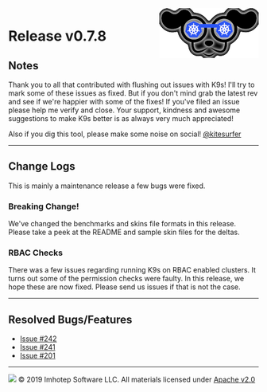 <img src="https://raw.githubusercontent.com/derailed/k9s/master/assets/k9s_small.png" align="right" width="200" height="auto"/>

# Release v0.7.8

## Notes

Thank you to all that contributed with flushing out issues with K9s! I'll try to mark some of these issues as fixed. But if you don't mind grab the latest rev and see if we're happier with some of the fixes! If you've filed an issue please help me verify and close. Your support, kindness and awesome suggestions to make K9s better is as always very much appreciated!

Also if you dig this tool, please make some noise on social! [@kitesurfer](https://twitter.com/kitesurfer)

---

## Change Logs

This is mainly a maintenance release a few bugs were fixed.

### Breaking Change!

We've changed the benchmarks and skins file formats in this release. Please take a peek at the README and sample skin files for the deltas.

### RBAC Checks

There was a few issues regarding running K9s on RBAC enabled clusters. It turns out some of the permission checks were faulty. In this release, we hope these are now fixed. Please send us issues if that is not the case.

---

## Resolved Bugs/Features

+ [Issue #242](https://github.com/kswapd/k12s/issues/242)
+ [Issue #241](https://github.com/kswapd/k12s/issues/241)
+ [Issue #201](https://github.com/kswapd/k12s/issues/201)

---

<img src="https://raw.githubusercontent.com/derailed/k9s/master/assets/imhotep_logo.png" width="32" height="auto"/> © 2019 Imhotep Software LLC. All materials licensed under [Apache v2.0](http://www.apache.org/licenses/LICENSE-2.0)
